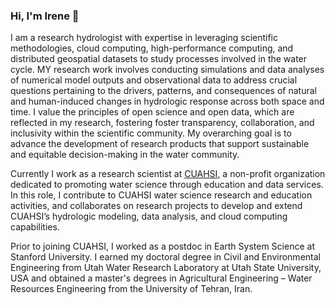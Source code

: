 ### Hi, I'm Irene 👋

I am a research hydrologist with expertise in leveraging scientific methodologies, cloud computing, high-performance computing, and distributed geospatial datasets to study processes involved in the water cycle. MY research work involves conducting simulations and data analyses of numerical model outputs and observational data to address crucial questions pertaining to the drivers, patterns, and consequences of natural and human-induced changes in hydrologic response across both space and time. I value the principles of open science and open data, which are reflected in my research, fostering foster transparency, collaboration, and inclusivity within the scientific community. My overarching goal is to advance the development of research products that support sustainable and equitable decision-making in the water community.

Currently I work as a research scientist at [CUAHSI](https://www.cuahsi.org/), a non-profit organization dedicated to promoting water science through education and data services. In this role, I contribute to CUAHSI water science research and education activities, and collaborates on research projects to develop and extend CUAHSI’s hydrologic modeling, data analysis, and cloud computing capabilities.

Prior to joining CUAHSI, I worked as a postdoc in Earth System Science at Stanford University. I earned my doctoral degree in Civil and Environmental Engineering from Utah Water Research Laboratory at Utah State University, USA and obtained a master's degrees in Agricultural Engineering – Water Resources Engineering from the University of Tehran, Iran.


<!--
**igarousi/igarousi** is a ✨ _special_ ✨ repository because its `README.md` (this file) appears on your GitHub profile.

Here are some ideas to get you started:

- 🔭 I’m currently working on ...
- 🌱 I’m currently learning ...
- 👯 I’m looking to collaborate on ...
- 🤔 I’m looking for help with ...
- 💬 Ask me about ...
- 📫 How to reach me: ...
- 😄 Pronouns: ...
- ⚡ Fun fact: ...
-->
